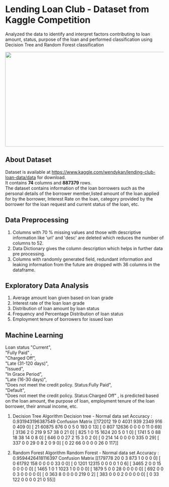 # Lending Loan Club - Dataset from Kaggle Competition

Analyzed the data to identify and interpret factors contributing to loan amount, status, purpose of the loan and performed classification using Decision Tree and Random Forest classification


<img width="1000" height="300" src = "https://blog.lendingclub.com/wp-content/uploads/2017/05/LC-Logo-Official-min.png">

## About Dataset
 Dataset is available at https://www.kaggle.com/wendykan/lending-club-loan-data/data for download.\
 It contains **74** columns and **887379** rows.\
 The dataset contains information of the loan borrowers such as the personal details of the borrower member,listed amount of the loan   applied for by the borrower, Interest Rate on the loan, category provided by the borrower for the loan request and current status of the loan, etc.
 
## Data Preprocessing
 
 1. Columns with 70 % missing values and those with descriptive information like 'url' and 'desc' are deleted which reduces the number of columns to 52.
 2. Data Dictionary gives the column description which helps in further data pre processing.
 3. Columns with randomly generated field, redundant information and leaking information from the future are dropped with 36 columns in the dataframe.

## Exploratory Data Analysis
 
  1. Average amount loan given based on loan grade
  2. Interest rate of the loan  loan grade
  3. Distribution of loan amount by loan status
  4. Frequency and Percentage Distribution of loan status 
  5. Employment tenure of borrowers for issued loan
  
 ## Machine Learning
 
 Loan status "Current",                                           
        "Fully Paid" ,                                            
        "Charged Off",                                             
        "Late (31-120 days)",                                    
        "Issued",                                                  
        "In Grace Period",                                         
        "Late (16-30 days)",                                      
        "Does not meet the credit policy. Status:Fully Paid",       
        "Default",                                                  
        "Does not meet the credit policy. Status:Charged Off" , 
  is predicted based on the loan amount, the purpose of loan, employment tenure of the loan borrower, their annual income, etc.
  
  1. Decision Tree Algorithm
     Decision tree - Normal data set
     Accuracy : 0.931943196387549
     Confusion Matrix
 [[172012     19      0   4031    939   2349    916      0    409      0]
 [    21  60875    876      0      0      5      0    193      0     13]
 [     0    807  12636      0      0      0      0     11      0     69]
 [  3136      2      0    219      9     57     38      0     21      0]
 [   825      1      0     15   1624     20      5      0      1      0]
 [  1741      5      0     88     18     38     14      0      8      0]
 [   646      0      0     27      2     15      3      0      2      0]
 [     0    214     14      0      0      0      0    335      0     29]
 [   337      0      0     29      0      8      2      0      9      0]
 [     0     22     66      0      0      0      0     26      0    117]]
 
 2. Random Forest Algorithm
   Random Forest - Normal data set
  Accuracy : 0.9594426418116397
  Confusion Matrix
[[179778     20      0      3    873      1      0      0      0      0]
 [     0  61792    158      0      0      0      0     33      0      0]
 [     0   1201  12315      0      0      0      0      1      0      6]
 [  3465      2      0      0     15      0      0      0      0      0]
 [  1465      1      0      1   1023      1      0      0      0      0]
 [  1879      5      0      0     28      0      0      0      0      0]
 [   692      0      0      0      3      0      0      0      0      0]
 [     0    363      8      0      0      0      0    219      0      2]
 [   383      0      0      0      2      0      0      0      0      0]
 [     0     33    122      0      0      0      0     21      0     55]]

  
 

 
  
 
